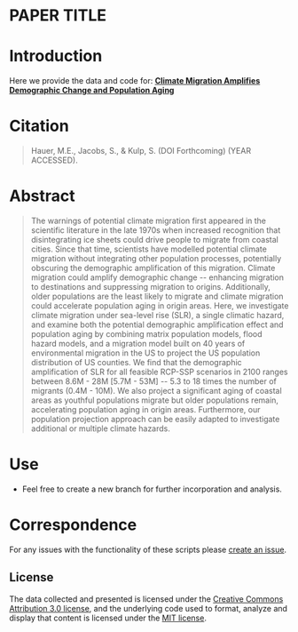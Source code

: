 # PAPER TITLE

# Introduction
Here we provide the data and code for:  [**Climate Migration Amplifies Demographic Change and Population Aging**](https://github.com/mathewhauer/SLR-mig-proj/blob/master/MainDocument/MainDocument.pdf)

# Citation


> Hauer, M.E., Jacobs, S., & Kulp, S.  (DOI Forthcoming) (YEAR ACCESSED).


# Abstract
> The warnings of potential climate migration first appeared in the scientific literature in the late 1970s when increased recognition that disintegrating ice sheets could drive people to migrate from coastal cities. Since that time, scientists have modelled potential climate migration without integrating other population processes, potentially obscuring the demographic amplification of this migration. Climate migration could amplify demographic change -- enhancing migration to destinations and suppressing migration to origins. Additionally, older populations are the least likely to migrate and climate migration could accelerate population aging in origin areas. Here, we investigate climate migration under sea-level rise (SLR), a single climatic hazard, and examine both the potential demographic amplification effect and population aging by combining matrix population models, flood hazard models, and a migration model built on 40 years of environmental migration in the US to project the US population distribution of US counties. We find that the demographic amplification of SLR for all feasible RCP-SSP scenarios in 2100 ranges between 8.6M - 28M [5.7M - 53M] -- 5.3 to 18 times the number of migrants (0.4M - 10M). We also project a significant aging of coastal areas as youthful populations migrate but older populations remain, accelerating population aging in origin areas. Furthermore, our population projection approach can be easily adapted to investigate additional or multiple climate hazards.


# Use
- Feel free to create a new branch for further incorporation and analysis. 

# Correspondence
For any issues with the functionality of these scripts please [create an issue](https://github.com/mathewhauer/SLR-mig-proj/issues).

## License
The data collected and presented is licensed under the [Creative Commons Attribution 3.0 license](http://creativecommons.org/licenses/by/3.0/us/deed.en_US), and the underlying code used to format, analyze and display that content is licensed under the [MIT license](http://opensource.org/licenses/mit-license.php).
